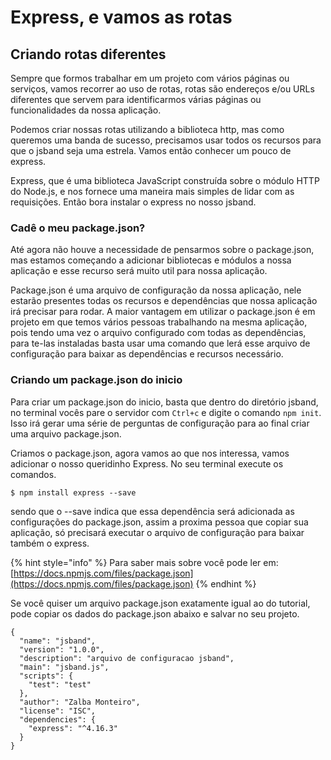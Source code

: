 # Express, e vamos as rotas

## Criando rotas diferentes

Sempre que formos trabalhar em um projeto com vários páginas ou serviços, vamos recorrer ao uso de rotas, rotas são endereços e/ou URLs diferentes que servem para identificarmos várias páginas ou funcionalidades da nossa aplicação.

Podemos criar nossas rotas utilizando a biblioteca http, mas como queremos uma banda de sucesso, precisamos usar todos os recursos para que o jsband seja uma estrela. Vamos então conhecer um pouco de express.

 Express, que é uma biblioteca JavaScript construída sobre o módulo HTTP do Node.js, e nos fornece uma maneira mais simples de lidar com as requisições. Então bora instalar o express no nosso jsband.

### Cadê o meu package.json?

Até agora não houve a necessidade de pensarmos sobre o package.json, mas estamos começando a adicionar bibliotecas e módulos a nossa aplicação e esse recurso será muito util para nossa aplicação. 

Package.json é uma arquivo de configuração da nossa aplicação, nele estarão presentes todas os recursos e dependências que nossa aplicação irá precisar para rodar. A maior vantagem em utilizar o package.json é em projeto em que temos vários pessoas trabalhando na mesma aplicação, pois tendo uma vez o arquivo configurado com todas as dependências, para te-las instaladas basta usar uma comando que lerá esse arquivo de configuração para baixar as dependências e recursos necessário.

### Criando um package.json do inicio

Para criar um package.json do inicio, basta que dentro do diretório jsband, no terminal vocês pare o servidor com `Ctrl+c` e digite o comando `npm init`. Isso irá gerar uma série de perguntas de configuração para ao final criar uma arquivo package.json.

Criamos o package.json, agora vamos ao que nos interessa, vamos adicionar o nosso queridinho Express. No seu terminal execute os comandos.

```
$ npm install express --save
```

sendo que o --save indica que essa dependência será adicionada as configurações do package.json, assim a proxima pessoa que copiar sua aplicação, só precisará executar o arquivo de configuração para baixar também o express.

{% hint style="info" %}
Para saber mais sobre você pode ler em: [https://docs.npmjs.com/files/package.json](https://docs.npmjs.com/files/package.json)
{% endhint %}

Se você quiser um arquivo package.json exatamente igual ao do tutorial, pode copiar os dados do package.json abaixo e salvar no seu projeto.

```text
{
  "name": "jsband",
  "version": "1.0.0",
  "description": "arquivo de configuracao jsband",
  "main": "jsband.js",
  "scripts": {
    "test": "test"
  },
  "author": "Zalba Monteiro",
  "license": "ISC",
  "dependencies": {
    "express": "^4.16.3"
  }
}
```



